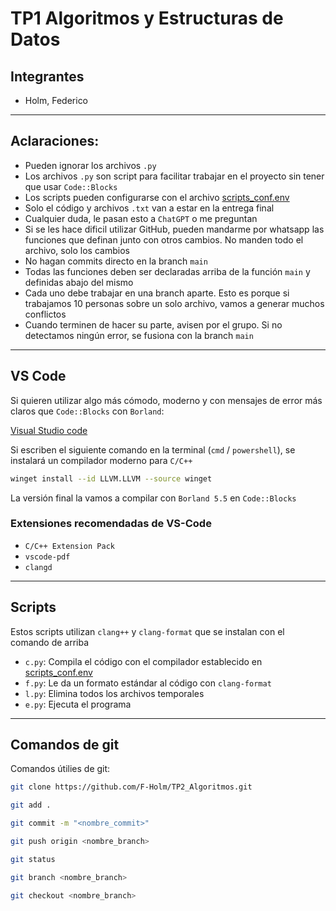 # TP1 Algoritmos y Estructuras de Datos

## Integrantes

- Holm, Federico

---

## Aclaraciones:

- Pueden ignorar los archivos `.py`
- Los archivos `.py` son script para facilitar trabajar en el proyecto sin tener que usar `Code::Blocks`
- Los scripts pueden configurarse con el archivo [scripts_conf.env](./scripts_conf.env)
- Solo el código y archivos `.txt` van a estar en la entrega final
- Cualquier duda, le pasan esto a `ChatGPT` o me preguntan
- Si se les hace dificil utilizar GitHub, pueden mandarme por whatsapp las funciones que definan junto con otros cambios. No manden todo el archivo, solo los cambios
- No hagan commits directo en la branch `main`
- Todas las funciones deben ser declaradas arriba de la función `main` y definidas abajo del mismo
- Cada uno debe trabajar en una branch aparte. Esto es porque si trabajamos 10 personas sobre un solo archivo, vamos a generar muchos conflictos
- Cuando terminen de hacer su parte, avisen por el grupo. Si no detectamos ningún error, se fusiona con la branch `main`

---

## VS Code

Si quieren utilizar algo más cómodo, moderno y con mensajes de error más claros que `Code::Blocks` con `Borland`:

[Visual Studio code](https://code.visualstudio.com/download)

Si escriben el siguiente comando en la terminal (`cmd` / `powershell`), se instalará un compilador moderno para `C/C++`

```bash
winget install --id LLVM.LLVM --source winget
```

La versión final la vamos a compilar con `Borland 5.5` en `Code::Blocks`


### Extensiones recomendadas de VS-Code

- `C/C++ Extension Pack`
- `vscode-pdf`
- `clangd`

---

## Scripts

Estos scripts utilizan `clang++` y `clang-format` que se instalan con el comando de arriba

- `c.py`: Compila el código con el compilador establecido en [scripts_conf.env](./scripts_conf.env)
- `f.py`: Le da un formato estándar al código con `clang-format`
- `l.py`: Elimina todos los archivos temporales
- `e.py`: Ejecuta el programa

---

## Comandos de git

Comandos útilies de git:

```bash
git clone https://github.com/F-Holm/TP2_Algoritmos.git
```
```bash
git add .
```
```bash
git commit -m "<nombre_commit>"
```
```bash
git push origin <nombre_branch>
```
```bash
git status
```
```bash
git branch <nombre_branch>
```
```bash
git checkout <nombre_branch>
```